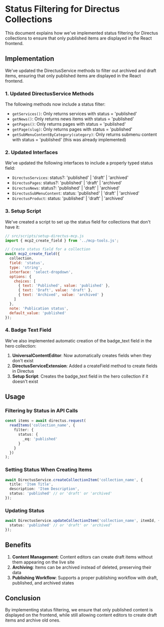 # Status Filtering for Directus Collections

This document explains how we've implemented status filtering for Directus collections to ensure that only published items are displayed in the React frontend.

## Implementation

We've updated the DirectusService methods to filter out archived and draft items, ensuring that only published items are displayed in the React frontend.

### 1. Updated DirectusService Methods

The following methods now include a status filter:

- `getServices()`: Only returns services with status = 'published'
- `getNews()`: Only returns news items with status = 'published'
- `getPages()`: Only returns pages with status = 'published'
- `getPage(slug)`: Only returns pages with status = 'published'
- `getSubMenuContentByCategory(category)`: Only returns submenu content with status = 'published' (this was already implemented)

### 2. Updated Interfaces

We've updated the following interfaces to include a properly typed status field:

- `DirectusServices`: status?: 'published' | 'draft' | 'archived'
- `DirectusPages`: status?: 'published' | 'draft' | 'archived'
- `DirectusNews`: status?: 'published' | 'draft' | 'archived'
- `DirectusSubMenuContent`: status: 'published' | 'draft' | 'archived'
- `DirectusProduct`: status: 'published' | 'draft' | 'archived'

### 3. Setup Script

We've created a script to set up the status field for collections that don't have it:

```javascript
// src/scripts/setup-directus-mcp.js
import { mcp2_create_field } from '../mcp-tools.js';

// Create status field for a collection
await mcp2_create_field({
  collection,
  field: 'status',
  type: 'string',
  interface: 'select-dropdown',
  options: {
    choices: [
      { text: 'Published', value: 'published' },
      { text: 'Draft', value: 'draft' },
      { text: 'Archived', value: 'archived' }
    ]
  },
  note: 'Publication status',
  default_value: 'published'
});
```

### 4. Badge Text Field

We've also implemented automatic creation of the badge_text field in the hero collection:

1. **UniversalContentEditor**: Now automatically creates fields when they don't exist
2. **DirectusServiceExtension**: Added a createField method to create fields in Directus
3. **Setup Script**: Creates the badge_text field in the hero collection if it doesn't exist

## Usage

### Filtering by Status in API Calls

```typescript
const items = await directus.request(
  readItems('collection_name', {
    filter: {
      status: {
        _eq: 'published'
      }
    }
  })
);
```

### Setting Status When Creating Items

```typescript
await DirectusService.createCollectionItem('collection_name', {
  title: 'Item Title',
  description: 'Item Description',
  status: 'published' // or 'draft' or 'archived'
});
```

### Updating Status

```typescript
await DirectusService.updateCollectionItem('collection_name', itemId, {
  status: 'published' // or 'draft' or 'archived'
});
```

## Benefits

1. **Content Management**: Content editors can create draft items without them appearing on the live site
2. **Archiving**: Items can be archived instead of deleted, preserving their data
3. **Publishing Workflow**: Supports a proper publishing workflow with draft, published, and archived states

## Conclusion

By implementing status filtering, we ensure that only published content is displayed on the frontend, while still allowing content editors to create draft items and archive old ones.